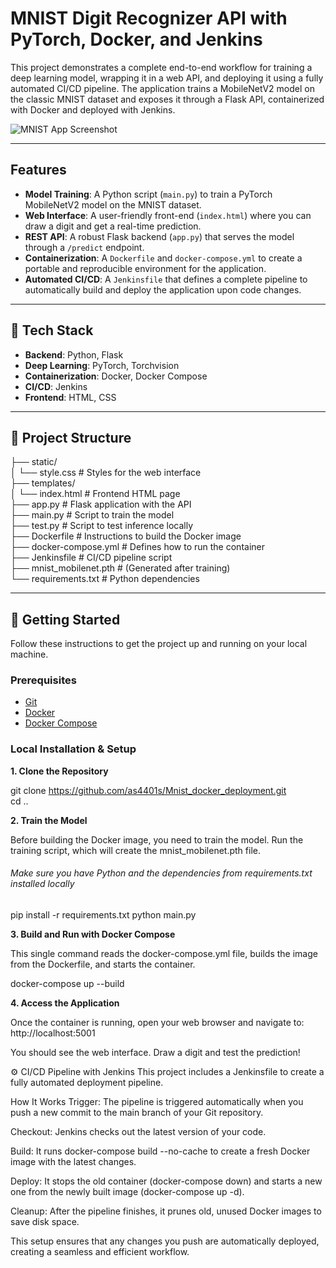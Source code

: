 # MNIST Digit Recognizer API with PyTorch, Docker, and Jenkins

This project demonstrates a complete end-to-end workflow for training a deep learning model, wrapping it in a web API, and deploying it using a fully automated CI/CD pipeline. The application trains a MobileNetV2 model on the classic MNIST dataset and exposes it through a Flask API, containerized with Docker and deployed with Jenkins.

![MNIST App Screenshot](https://placehold.co/800x400/007bff/ffffff?text=MNIST+App+UI)

---

## Features

-   **Model Training**: A Python script (`main.py`) to train a PyTorch MobileNetV2 model on the MNIST dataset.
-   **Web Interface**: A user-friendly front-end (`index.html`) where you can draw a digit and get a real-time prediction.
-   **REST API**: A robust Flask backend (`app.py`) that serves the model through a `/predict` endpoint.
-   **Containerization**: A `Dockerfile` and `docker-compose.yml` to create a portable and reproducible environment for the application.
-   **Automated CI/CD**: A `Jenkinsfile` that defines a complete pipeline to automatically build and deploy the application upon code changes.

---

## 🚀 Tech Stack

-   **Backend**: Python, Flask
-   **Deep Learning**: PyTorch, Torchvision
-   **Containerization**: Docker, Docker Compose
-   **CI/CD**: Jenkins
-   **Frontend**: HTML, CSS

---

## 📂 Project Structure


├── static/ <br>
│   └── style.css         # Styles for the web interface <br>
├── templates/ <br>
│   └── index.html        # Frontend HTML page <br>
├── app.py                # Flask application with the API <br>
├── main.py               # Script to train the model <br>
├── test.py               # Script to test inference locally <br>
├── Dockerfile            # Instructions to build the Docker image <br>
├── docker-compose.yml    # Defines how to run the container <br>
├── Jenkinsfile           # CI/CD pipeline script <br>
├── mnist_mobilenet.pth   # (Generated after training) <br>
└── requirements.txt      # Python dependencies <br>


---

## 🏁 Getting Started

Follow these instructions to get the project up and running on your local machine.

### Prerequisites

-   [Git](https://git-scm.com/)
-   [Docker](https://www.docker.com/products/docker-desktop/)
-   [Docker Compose](https://docs.docker.com/compose/install/)

### Local Installation & Setup

**1. Clone the Repository**

git clone https://github.com/as4401s/Mnist_docker_deployment.git <br>
cd ..

**2. Train the Model**

Before building the Docker image, you need to train the model. Run the training script, which will create the mnist_mobilenet.pth file.

###### Make sure you have Python and the dependencies from requirements.txt installed locally
pip install -r requirements.txt
python main.py

**3. Build and Run with Docker Compose**

This single command reads the docker-compose.yml file, builds the image from the Dockerfile, and starts the container.

docker-compose up --build

**4. Access the Application**

Once the container is running, open your web browser and navigate to:
http://localhost:5001

You should see the web interface. Draw a digit and test the prediction!

⚙️ CI/CD Pipeline with Jenkins
This project includes a Jenkinsfile to create a fully automated deployment pipeline.

How It Works
Trigger: The pipeline is triggered automatically when you push a new commit to the main branch of your Git repository.

Checkout: Jenkins checks out the latest version of your code.

Build: It runs docker-compose build --no-cache to create a fresh Docker image with the latest changes.

Deploy: It stops the old container (docker-compose down) and starts a new one from the newly built image (docker-compose up -d).

Cleanup: After the pipeline finishes, it prunes old, unused Docker images to save disk space.

This setup ensures that any changes you push are automatically deployed, creating a seamless and efficient workflow.